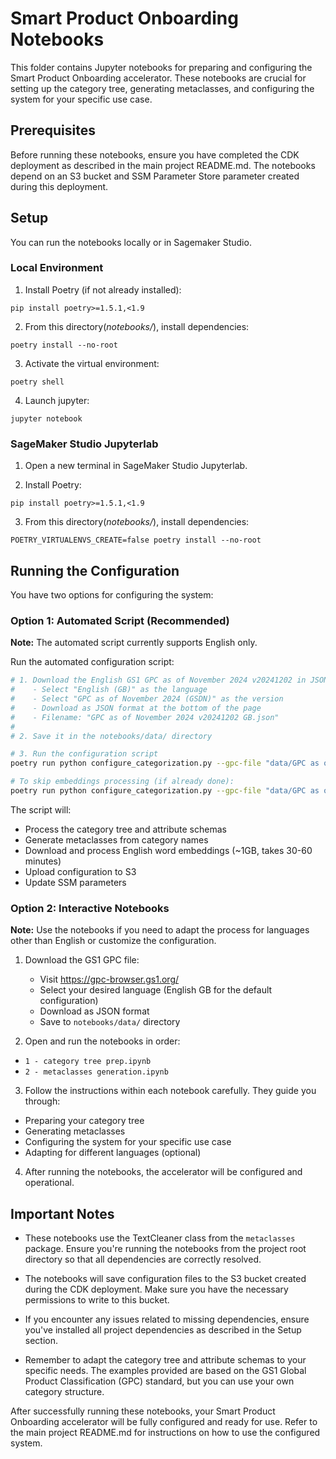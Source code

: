# Smart Product Onboarding Notebooks

This folder contains Jupyter notebooks for preparing and configuring the Smart Product Onboarding accelerator. These notebooks are crucial for setting up the category tree, generating metaclasses, and configuring the system for your specific use case.

## Prerequisites

Before running these notebooks, ensure you have completed the CDK deployment as described in the main project README.md. The notebooks depend on an S3 bucket and SSM Parameter Store parameter created during this deployment.

## Setup

You can run the notebooks locally or in Sagemaker Studio.

### Local Environment

1. Install Poetry (if not already installed):

```
pip install poetry>=1.5.1,<1.9
```

2. From this directory(_notebooks/_), install dependencies:

```
poetry install --no-root
```

3. Activate the virtual environment:

```
poetry shell
```

4. Launch jupyter:

```
jupyter notebook
```

### SageMaker Studio Jupyterlab

1. Open a new terminal in SageMaker Studio Jupyterlab.

2. Install Poetry:

```
pip install poetry>=1.5.1,<1.9
```

3. From this directory(_notebooks/_), install dependencies:

```
POETRY_VIRTUALENVS_CREATE=false poetry install --no-root
```

## Running the Configuration

You have two options for configuring the system:

### Option 1: Automated Script (Recommended)

**Note:** The automated script currently supports English only.

Run the automated configuration script:

```bash
# 1. Download the English GS1 GPC as of November 2024 v20241202 in JSON format from https://gpc-browser.gs1.org/
#    - Select "English (GB)" as the language
#    - Select "GPC as of November 2024 (GSDN)" as the version
#    - Download as JSON format at the bottom of the page
#    - Filename: "GPC as of November 2024 v20241202 GB.json"
#
# 2. Save it in the notebooks/data/ directory

# 3. Run the configuration script
poetry run python configure_categorization.py --gpc-file "data/GPC as of November 2024 v20241202 GB.json"

# To skip embeddings processing (if already done):
poetry run python configure_categorization.py --gpc-file "data/GPC as of November 2024 v20241202 GB.json" --skip-embeddings
```

The script will:

- Process the category tree and attribute schemas
- Generate metaclasses from category names
- Download and process English word embeddings (~1GB, takes 30-60 minutes)
- Upload configuration to S3
- Update SSM parameters

### Option 2: Interactive Notebooks

**Note:** Use the notebooks if you need to adapt the process for languages other than English or customize the configuration.

1. Download the GS1 GPC file:

   - Visit https://gpc-browser.gs1.org/
   - Select your desired language (English GB for the default configuration)
   - Download as JSON format
   - Save to `notebooks/data/` directory

2. Open and run the notebooks in order:

- `1 - category tree prep.ipynb`
- `2 - metaclasses generation.ipynb`

3. Follow the instructions within each notebook carefully. They guide you through:

- Preparing your category tree
- Generating metaclasses
- Configuring the system for your specific use case
- Adapting for different languages (optional)

4. After running the notebooks, the accelerator will be configured and operational.

## Important Notes

- These notebooks use the TextCleaner class from the `metaclasses` package. Ensure you're running the notebooks from the project root directory so that all dependencies are correctly resolved.

- The notebooks will save configuration files to the S3 bucket created during the CDK deployment. Make sure you have the necessary permissions to write to this bucket.

- If you encounter any issues related to missing dependencies, ensure you've installed all project dependencies as described in the Setup section.

- Remember to adapt the category tree and attribute schemas to your specific needs. The examples provided are based on the GS1 Global Product Classification (GPC) standard, but you can use your own category structure.

After successfully running these notebooks, your Smart Product Onboarding accelerator will be fully configured and ready for use. Refer to the main project README.md for instructions on how to use the configured system.
